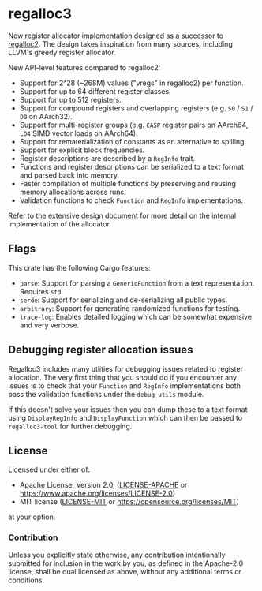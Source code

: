 # regalloc3

New register allocator implementation designed as a successor to [regalloc2].
The design takes inspiration from many sources, including LLVM's greedy register allocator.

New API-level features compared to regalloc2:
- Support for 2^28 (~268M) values ("vregs" in regalloc2) per function.
- Support for up to 64 different register classes.
- Support for up to 512 registers.
- Support for compound registers and overlapping registers (e.g. `S0` / `S1` / `D0` on AArch32).
- Support for multi-register groups (e.g. `CASP` register pairs on AArch64, `LD4` SIMD vector loads on AArch64).
- Support for rematerialization of constants as an alternative to spilling.
- Support for explicit block frequencies.
- Register descriptions are described by a `RegInfo` trait.
- Functions and register descriptions can be serialized to a text format and parsed back into memory.
- Faster compilation of multiple functions by preserving and reusing memory allocations across runs.
- Validation functions to check `Function` and `RegInfo` implementations.

Refer to the extensive [design document] for more detail on the internal implementation of the allocator.

[regalloc2]: https://github.com/bytecodealliance/regalloc2
[design document]: DESIGN.md

## Flags

This crate has the following Cargo features:

- `parse`: Support for parsing a `GenericFunction` from a text representation. Requires `std`.
- `serde`: Support for serializing and de-serializing all public types.
- `arbitrary`: Support for generating randomized functions for testing.
- `trace-log`: Enables detailed logging which can be somewhat expensive and very verbose.

## Debugging register allocation issues

Regalloc3 includes many utlities for debugging issues related to register allocation. The very first thing that you should do if you encounter any issues is to check that your `Function` and `RegInfo` implementations both pass the validation functions under the `debug_utils` module.

If this doesn't solve your issues then you can dump these to a text format using `DisplayRegInfo` and `DisplayFunction` which can then be passed to `regalloc3-tool` for further debugging.

## License

Licensed under either of:

 * Apache License, Version 2.0, ([LICENSE-APACHE](LICENSE-APACHE) or https://www.apache.org/licenses/LICENSE-2.0)
 * MIT license ([LICENSE-MIT](LICENSE-MIT) or https://opensource.org/licenses/MIT)

at your option.

### Contribution

Unless you explicitly state otherwise, any contribution intentionally submitted
for inclusion in the work by you, as defined in the Apache-2.0 license, shall be dual licensed as above, without any
additional terms or conditions.
